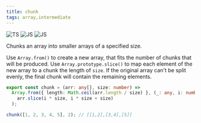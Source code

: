 ```yaml
---
title: chunk
tags: array,intermediate
---
```


![TS](https://img.shields.io/badge/supports-typescript-blue.svg?style=flat-square)
![JS](https://img.shields.io/badge/supports-javascript-yellow.svg?style=flat-square)
![JS](https://img.shields.io/badge/supports-deno-green.svg?style=flat-square)

Chunks an array into smaller arrays of a specified size.

Use `Array.from()` to create a new array, that fits the number of chunks that will be produced.
Use `Array.prototype.slice()` to map each element of the new array to a chunk the length of `size`.
If the original array can't be split evenly, the final chunk will contain the remaining elements.

```ts
export const chunk = (arr: any[], size: number) =>
  Array.from({ length: Math.ceil(arr.length / size) }, (_: any, i: number) =>
    arr.slice(i * size, i * size + size)
  );
```

```ts
chunk([1, 2, 3, 4, 5], 2); // [[1,2],[3,4],[5]]
```
